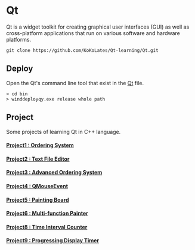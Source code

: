 # Qt
Qt is a widget toolkit for creating graphical user interfaces (GUI) as well as cross-platform applications that run on various software and hardware platforms. 

```
git clone https://github.com/KoKoLates/Qt-learning/Qt.git
```
## Deploy 
Open the Qt's command line tool that exist in the [Qt](https://github.com/KoKoLates/Qt-learning/tree/main/Qt) file.
```
> cd bin
> winddeployqy.exe release whole path
```
## Project
Some projects of learning Qt in C++ language.
#### [Project1 : Ordering System](https://github.com/KoKoLates/Qt-learning/tree/main/project1)
#### [Project2 : Text File Editor](https://github.com/KoKoLates/Qt-learning/tree/main/project2)
#### [Project3 : Advanced Ordering System](https://github.com/KoKoLates/Qt-learning/tree/main/project3)
#### [Project4 : QMouseEvent](https://github.com/KoKoLates/Qt-learning/tree/main/project4)
#### [Project5 : Painting Board](https://github.com/KoKoLates/Qt-learning/tree/main/project5)
#### [Project6 : Multi-function Painter](https://github.com/KoKoLates/Qt-learning/tree/main/project6)
#### [Project8 : Time Interval Counter](https://github.com/KoKoLates/Qt-learning/tree/main/project8)
#### [Project9 : Progressing Display Timer](https://github.com/KoKoLates/Qt-learning/tree/main/project9)
